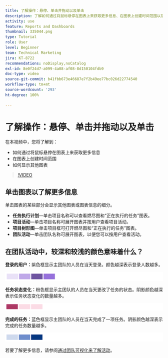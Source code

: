 ```yaml
---
title: 了解操作：悬停、单击并拖动以及单击
description: 了解如何通过将鼠标悬停在图表上来获取更多信息、在图表上创建时间范围以及如何显示其他图表，所有这些都可在 [!UICONTROL Enhanced Analytics] 中实现。
activity: use
feature: Reports and Dashboards
thumbnail: 335044.png
type: Tutorial
role: User
level: Beginner
team: Technical Marketing
jira: KT-8722
recommendations: noDisplay,noCatalog
exl-id: 8e0f24d7-a099-4a08-af08-8d150104fdb9
doc-type: video
source-git-commit: b41fbb673e46687e7f2b49ee77bc026d22774540
workflow-type: tm+mt
source-wordcount: '293'
ht-degree: 100%

---
```


# 了解操作：悬停、单击并拖动以及单击

在本视频中，您将了解到：

* 如何通过将鼠标悬停在图表上来获取更多信息
* 在图表上创建时间范围
* 如何显示其他图表

>[!VIDEO](https://video.tv.adobe.com/v/335044/?quality=12&learn=on)

## 单击图表以了解更多信息

单击图表的某些部分会显示其他图表或图表信息的细分。

* **任务执行计划**—单击项目名称可以查看燃尽图和“正在执行的任务”图表。
* **项目活动**—单击项目名称可展开图表并按用户查看项目活动。
* **项目树形图**—单击项目框可打开燃尽图和“正在执行的任务”图表。
* **团队活动**—单击团队名称可展开图表，以便您可以按用户查看活动。

## 在团队活动中，较深和较浅的颜色意味着什么？

**登录的用户：**&#x200B;紫色框显示主团队的人员在当天登录。颜色越深表示登录人数越多。

![紫色阴影框的图像](assets/purple-shaded-boxes.png)

**任务状态变化：**&#x200B;粉色框显示主团队的人员在当天更改了任务的状态。阴影颜色越深表示任务状态变化的数量越多。

![粉红色阴影框的图像](assets/pink-shaded-boxes.png)

**完成的任务：**&#x200B;蓝色框显示主团队的人员在当天完成了一项任务。阴影颜色越深表示完成的任务数量越多。

![蓝色阴影框的图像](assets/blue-shaded-boxes.png)

若要了解更多信息，请参阅[通过团队可视化来了解活动](https://experienceleague.adobe.com/docs/workfront/using/reporting/enhanced-analytics/activity-by-team-overview.html?lang=zh-Hans)。
